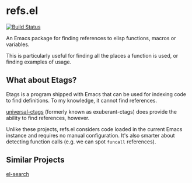 # refs.el
[![Build Status](https://travis-ci.org/Wilfred/refs.el.svg?branch=master)](https://travis-ci.org/Wilfred/refs.el)

An Emacs package for finding references to elisp functions, macros or
variables.

This is particularly useful for finding all the places a function is
used, or finding examples of usage.

## What about Etags?

Etags is a program shipped with Emacs that can be used for indexing
code to find definitions. To my knowledge, it cannot find references.

[universal-ctags](https://github.com/universal-ctags/ctags) (formerly
known as exuberant-ctags) does provide the ability to find references,
however.

Unlike these projects, refs.el considers code loaded in the current
Emacs instance and requires no manual configuration. It's also smarter
about detecting function calls (e.g. we can spot `funcall`
references).

## Similar Projects

[el-search](https://elpa.gnu.org/packages/el-search.html)
